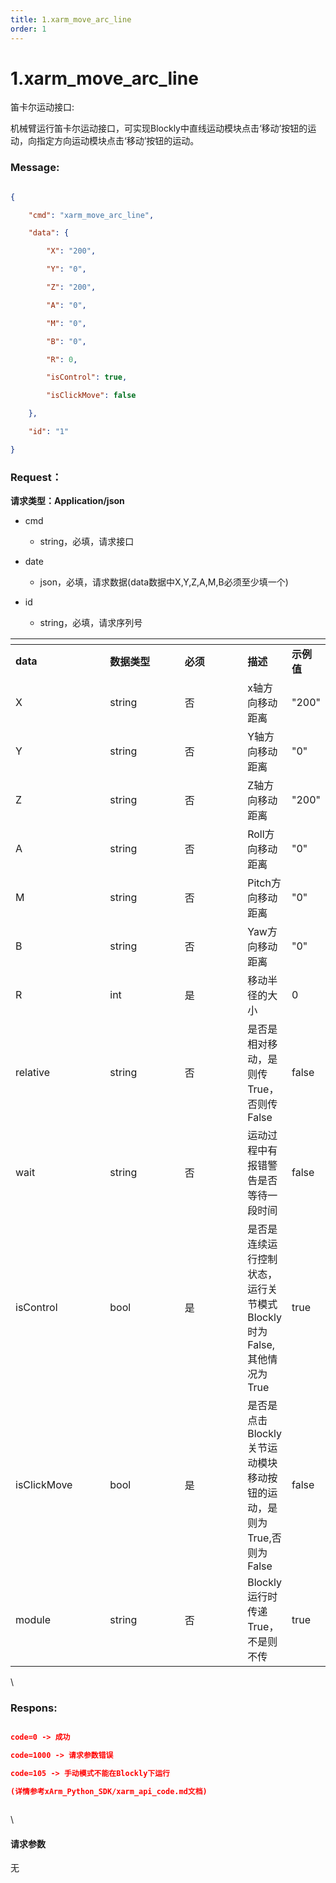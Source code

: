 ```yaml
---
title: 1.xarm_move_arc_line
order: 1
---
```

# 1.xarm\_move\_arc\_line



  



笛卡尔运动接口:

机械臂运行笛卡尔运动接口，可实现Blockly中直线运动模块点击‘移动’按钮的运动，向指定方向运动模块点击‘移动’按钮的运动。



### Message:  



```json

{

    "cmd": "xarm_move_arc_line",

    "data": {

        "X": "200",

        "Y": "0",

        "Z": "200",

        "A": "0",

        "M": "0",

        "B": "0",

        "R": 0,

        "isControl": true,

        "isClickMove": false

    },

    "id": "1"

}

```



### Request：  



**请求类型：Application/json**



* cmd

  * string，必填，请求接口

* date

  * json，必填，请求数据(data数据中X,Y,Z,A,M,B必须至少填一个)

* id

  * string，必填，请求序列号



<table data-header-hidden><thead><tr><th width="153"></th><th width="128"></th><th width="112"></th><th></th><th></th></tr></thead><tbody><tr><td><strong>data</strong></td><td><strong>数据类型</strong></td><td><strong>必须</strong></td><td><strong>描述</strong></td><td><strong>示例值</strong></td></tr><tr><td>X</td><td>string</td><td>否</td><td>x轴方向移动距离</td><td>"200"</td></tr><tr><td>Y</td><td>string</td><td>否</td><td>Y轴方向移动距离</td><td>"0"</td></tr><tr><td>Z</td><td>string</td><td>否</td><td>Z轴方向移动距离</td><td>"200"</td></tr><tr><td>A</td><td>string</td><td>否</td><td>Roll方向移动距离</td><td>"0"</td></tr><tr><td>M</td><td>string</td><td>否</td><td>Pitch方向移动距离</td><td>"0"</td></tr><tr><td>B</td><td>string</td><td>否</td><td>Yaw方向移动距离</td><td>"0"</td></tr><tr><td>R</td><td>int</td><td>是</td><td>移动半径的大小</td><td>0</td></tr><tr><td>relative</td><td>string</td><td>否</td><td>是否是相对移动，是则传True，否则传False</td><td>false</td></tr><tr><td>wait</td><td>string</td><td>否</td><td>运动过程中有报错警告是否等待一段时间</td><td>false</td></tr><tr><td>isControl</td><td>bool</td><td>是</td><td>是否是连续运行控制状态，运行关节模式Blockly时为False,其他情况为True</td><td>true</td></tr><tr><td>isClickMove</td><td>bool</td><td>是</td><td>是否是点击Blockly关节运动模块移动按钮的运动，是则为True,否则为False</td><td>false</td></tr><tr><td>module</td><td>string</td><td>否</td><td>Blockly运行时传递True，不是则不传</td><td>true</td></tr></tbody></table>



\





### Respons:  



```json

code=0 -> 成功

code=1000 -> 请求参数错误

code=105 -> 手动模式不能在Blockly下运行

(详情参考xArm_Python_SDK/xarm_api_code.md文档)



```



\





#### 请求参数



无
